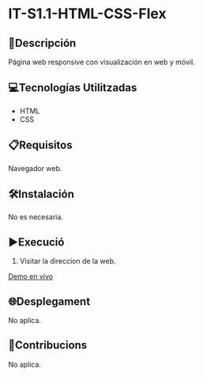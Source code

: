 # IT-S1.1-HTML-CSS-Flex

## 📄Descripción

Página web responsive con visualización en web y móvil.

## 💻Tecnologías Utilitzadas

- HTML  
- CSS

## 📋Requisitos

Navegador web.

## 🛠️Instalación

No es necesaria.

## ▶️Execució

1. Visitar la direccion de la web.

[Demo en vivo](https://soyjuandelgado.github.io/IT-S1-Maquetacion/)

## 🌐Desplegament

No aplica.

## 🤝Contribucions

No aplica.
